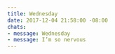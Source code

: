 ```yaml
---
title: Wednesday
date: 2017-12-04 21:58:00 -08:00
chats:
- message: Wednesday
- message: I’m so nervous
---
```


